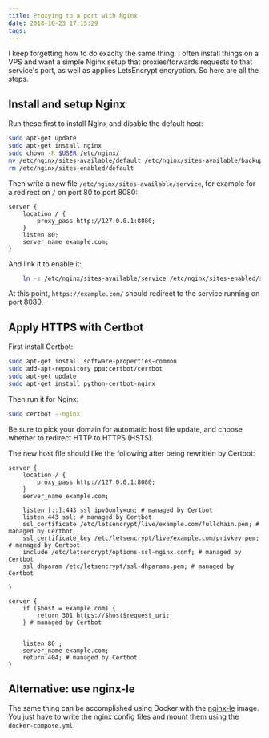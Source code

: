 ```yaml
---
title: Proxying to a port with Nginx
date: 2018-10-23 17:15:29
tags:
---
```


I keep forgetting how to do exaclty the same thing: I often install things on a VPS and want a simple Nginx setup that proxies/forwards requests to that service's port, as well as applies LetsEncrypt encryption. So here are all the steps.

## Install and setup Nginx

Run these first to install Nginx and disable the default host:

```sh
sudo apt-get update
sudo apt-get install nginx
sudo chown -R $USER /etc/nginx/
mv /etc/nginx/sites-available/default /etc/nginx/sites-available/backup
rm /etc/nginx/sites-enabled/default
```

Then write a new file `/etc/nginx/sites-available/service`, for example for a redirect on `/` on port 80 to port 8080:

```nginx
server {
    location / {
        proxy_pass http://127.0.0.1:8080;
    }
    listen 80;
    server_name example.com;
}
```

And link it to enable it:

```sh
    ln -s /etc/nginx/sites-available/service /etc/nginx/sites-enabled/service
```

At this point, `https://example.com/` should redirect to the service running on port 8080.

## Apply HTTPS with Certbot

First install Certbot:

```sh
sudo apt-get install software-properties-common
sudo add-apt-repository ppa:certbot/certbot
sudo apt-get update
sudo apt-get install python-certbot-nginx
```

Then run it for Nginx:

```sh
sudo certbot --nginx
```

Be sure to pick your domain for automatic host file update, and choose whether to redirect HTTP to HTTPS (HSTS).

The new host file should like the following after being rewritten by Certbot:

```nginx
server {
    location / {
        proxy_pass http://127.0.0.1:8080;
    }
    server_name example.com;

    listen [::]:443 ssl ipv6only=on; # managed by Certbot
    listen 443 ssl; # managed by Certbot
    ssl_certificate /etc/letsencrypt/live/example.com/fullchain.pem; # managed by Certbot
    ssl_certificate_key /etc/letsencrypt/live/example.com/privkey.pem; # managed by Certbot
    include /etc/letsencrypt/options-ssl-nginx.conf; # managed by Certbot
    ssl_dhparam /etc/letsencrypt/ssl-dhparams.pem; # managed by Certbot

}

server {
    if ($host = example.com) {
        return 301 https://$host$request_uri;
    } # managed by Certbot


    listen 80 ;
    server_name example.com;
    return 404; # managed by Certbot
}
```

## Alternative: use nginx-le

The same thing can be accomplished using Docker with the [nginx-le](https://github.com/umputun/nginx-le) image. You just have to write the nginx config files and mount them using the `docker-compose.yml`.
